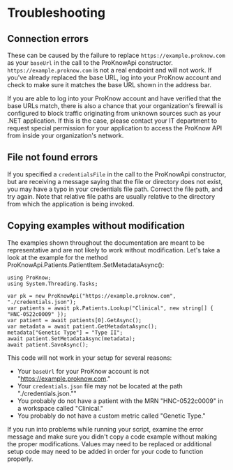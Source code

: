# Troubleshooting

## Connection errors
These can be caused by the failure to replace `https://example.proknow.com` as your `baseUrl` in the call to the
ProKnowApi constructor. `https://example.proknow.com` is not a real endpoint and will not work. If you've already
replaced the base URL, log into your ProKnow account and check to make sure it matches the base URL shown in the
address bar.

If you are able to log into your ProKnow account and have verified that the base URLs match, there is also a chance
that your organization's firewall is configured to block traffic originating from unknown sources such as your .NET
application. If this is the case, please contact your IT department to request special permission for your application
to access the ProKnow API from inside your organization's network.

## File not found errors

If you specified a `credentialsFile` in the call to the ProKnowApi constructor, but are receiving a message saying
that the file or directory does not exist, you may have a typo in your credentials file path. Correct the file path,
and try again. Note that relative file paths are usually relative to the directory from which the application is being
invoked.

## Copying examples without modification

The examples shown throughout the documentation are meant to be representative and are not likely to work without
modification. Let's take a look at the example for the method ProKnowApi.Patients.PatientItem.SetMetadataAsync():

```
using ProKnow;
using System.Threading.Tasks;

var pk = new ProKnowApi("https://example.proknow.com", "./credentials.json");
var patients = await pk.Patients.Lookup("Clinical", new string[] { "HNC-0522c0009" });
var patient = await patients[0].GetAsync();
var metadata = await patient.GetMetadataAsync();
metadata["Genetic Type"] = "Type II";
await patient.SetMetadataAsync(metadata);
await patient.SaveAsync();
```

This code will not work in your setup for several reasons:

* Your `baseUrl` for your ProKnow account is not "https://example.proknow.com."
* Your `credentials.json` file may not be located at the path "./credentials.json.""
* You probably do not have a patient with the MRN "HNC-0522c0009" in a workspace called "Clinical."
* You probably do not have a custom metric called "Genetic Type."

If you run into problems while running your script, examine the error message and make sure you didn't copy a code
example without making the proper modifications. Values may need to be replaced or additional setup code may need to
be added in order for your code to function properly.
